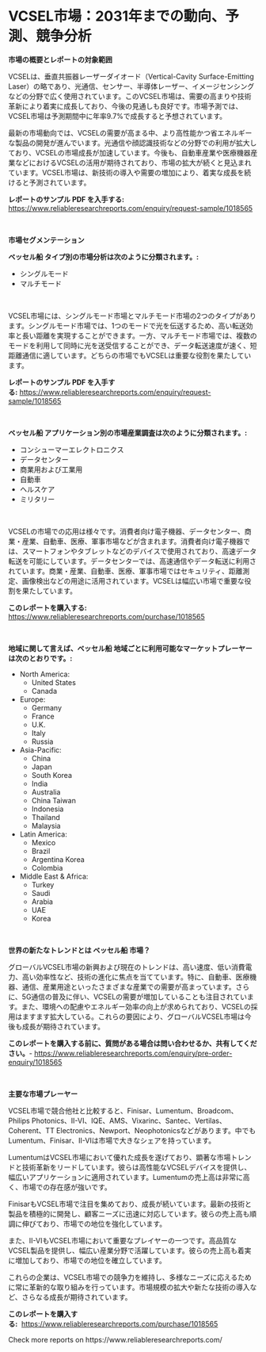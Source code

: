<p><h1>VCSEL市場：2031年までの動向、予測、競争分析</h1></p><p><strong>市場の概要とレポートの対象範囲</strong></p>
<p><p>VCSELは、垂直共振器レーザーダイオード（Vertical-Cavity Surface-Emitting Laser）の略であり、光通信、センサー、半導体レーザー、イメージセンシングなどの分野で広く使用されています。このVCSEL市場は、需要の高まりや技術革新により着実に成長しており、今後の見通しも良好です。市場予測では、VCSEL市場は予測期間中に年率9.7%で成長すると予想されています。</p><p>最新の市場動向では、VCSELの需要が高まる中、より高性能かつ省エネルギーな製品の開発が進んでいます。光通信や顔認識技術などの分野での利用が拡大しており、VCSELの市場成長が加速しています。今後も、自動車産業や医療機器産業などにおけるVCSELの活用が期待されており、市場の拡大が続くと見込まれています。VCSEL市場は、新技術の導入や需要の増加により、着実な成長を続けると予測されています。</p></p>
<p><strong>レポートのサンプル PDF を入手する:</strong> <a href="https://www.reliableresearchreports.com/enquiry/request-sample/1018565">https://www.reliableresearchreports.com/enquiry/request-sample/1018565</a></p>
<p>&nbsp;</p>
<p><strong>市場セグメンテーション</strong></p>
<p><strong>ベッセル船 タイプ別の市場分析は次のように分類されます。:</strong></p>
<p><ul><li>シングルモード</li><li>マルチモード</li></ul></p>
<p>&nbsp;</p>
<p><p>VCSEL市場には、シングルモード市場とマルチモード市場の2つのタイプがあります。シングルモード市場では、1つのモードで光を伝送するため、高い転送効率と長い距離を実現することができます。一方、マルチモード市場では、複数のモードを利用して同時に光を送受信することができ、データ転送速度が速く、短距離通信に適しています。どちらの市場でもVCSELは重要な役割を果たしています。</p></p>
<p><strong>レポートのサンプル PDF を入手する:</strong>&nbsp;<a href="https://www.reliableresearchreports.com/enquiry/request-sample/1018565">https://www.reliableresearchreports.com/enquiry/request-sample/1018565</a></p>
<p>&nbsp;</p>
<p><strong> ベッセル船 アプリケーション別の市場産業調査は次のように分類されます。:</strong></p>
<p><ul><li>コンシューマーエレクトロニクス</li><li>データセンター</li><li>商業用および工業用</li><li>自動車</li><li>ヘルスケア</li><li>ミリタリー</li></ul></p>
<p>&nbsp;</p>
<p><p>VCSELの市場での応用は様々です。消費者向け電子機器、データセンター、商業・産業、自動車、医療、軍事市場などが含まれます。消費者向け電子機器では、スマートフォンやタブレットなどのデバイスで使用されており、高速データ転送を可能にしています。データセンターでは、高速通信やデータ転送に利用されています。商業・産業、自動車、医療、軍事市場ではセキュリティ、距離測定、画像検出などの用途に活用されています。VCSELは幅広い市場で重要な役割を果たしています。</p></p>
<p><strong>このレポートを購入する:</strong>&nbsp; <a href="https://www.reliableresearchreports.com/purchase/1018565">https://www.reliableresearchreports.com/purchase/1018565</a></p>
<p>&nbsp;</p>
<p><strong>地域に関して言えば、ベッセル船 地域ごとに利用可能なマーケットプレーヤーは次のとおりです。:</strong></p>
<p><ul>
    <li>
        North America:
        <ul>
            <li>United States</li>
            <li>Canada</li>
        </ul>
    </li>
    <li>
        Europe:
        <ul>
            <li>Germany</li>
            <li>France</li>
            <li>U.K.</li>
            <li>Italy</li>
            <li>Russia</li>
        </ul>
    </li>
    <li>
        Asia-Pacific:
        <ul>
            <li>China</li>
            <li>Japan</li>
            <li>South Korea</li>
            <li>India</li>
            <li>Australia</li>
            <li>China Taiwan</li>
            <li>Indonesia</li>
            <li>Thailand</li>
            <li>Malaysia</li>
        </ul>
    </li>
    <li>
        Latin America:
        <ul>
            <li>Mexico</li>
            <li>Brazil</li>
            <li>Argentina Korea</li>
            <li>Colombia</li>
        </ul>
    </li>
    <li>
        Middle East & Africa:
        <ul>
            <li>Turkey</li>
            <li>Saudi</li>
            <li>Arabia</li>
            <li>UAE</li>
            <li>Korea</li>
        </ul>
    </li>
    </ul></p>
<p>&nbsp;</p>
<p><strong>世界の新たなトレンドとは ベッセル船 市場？</strong></p>
<p><p>グローバルVCSEL市場の新興および現在のトレンドは、高い速度、低い消費電力、高い効率性など、技術の進化に焦点を当てています。特に、自動車、医療機器、通信、産業用途といったさまざまな産業での需要が高まっています。さらに、5G通信の普及に伴い、VCSELの需要が増加していることも注目されています。また、環境への配慮やエネルギー効率の向上が求められており、VCSELの採用はますます拡大している。これらの要因により、グローバルVCSEL市場は今後も成長が期待されています。</p></p>
<p><strong>このレポートを購入する前に、質問がある場合は問い合わせるか、共有してください。</strong>- <a href="https://www.reliableresearchreports.com/enquiry/pre-order-enquiry/1018565">https://www.reliableresearchreports.com/enquiry/pre-order-enquiry/1018565</a></p>
<p>&nbsp;</p>
<p><strong>主要な市場プレーヤー</strong></p>
<p><p>VCSEL市場で競合他社と比較すると、Finisar、Lumentum、Broadcom、Philips Photonics、II-VI、IQE、AMS、Vixarinc、Santec、Vertilas、Coherent、TT Electronics、Newport、Neophotonicsなどがあります。中でもLumentum、Finisar、II-VIは市場で大きなシェアを持っています。</p><p>LumentumはVCSEL市場において優れた成長を遂げており、顕著な市場トレンドと技術革新をリードしています。彼らは高性能なVCSELデバイスを提供し、幅広いアプリケーションに適用されています。Lumentumの売上高は非常に高く、市場での存在感が強いです。</p><p>FinisarもVCSEL市場で注目を集めており、成長が続いています。最新の技術と製品を積極的に開発し、顧客ニーズに迅速に対応しています。彼らの売上高も順調に伸びており、市場での地位を強化しています。</p><p>また、II-VIもVCSEL市場において重要なプレイヤーの一つです。高品質なVCSEL製品を提供し、幅広い産業分野で活躍しています。彼らの売上高も着実に増加しており、市場での地位を確立しています。</p><p>これらの企業は、VCSEL市場での競争力を維持し、多様なニーズに応えるために常に革新的な取り組みを行っています。市場規模の拡大や新たな技術の導入など、さらなる成長が期待されています。</p></p>
<p><strong>このレポートを購入する:</strong>&nbsp;&nbsp;<a href="https://www.reliableresearchreports.com/purchase/1018565">https://www.reliableresearchreports.com/purchase/1018565</a></p>
<p>Check more reports on https://www.reliableresearchreports.com/</p>